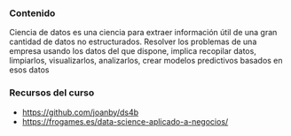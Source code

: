 ### Contenido

Ciencia de datos es una ciencia para extraer información útil de una gran cantidad de datos no estructurados. Resolver los problemas de una empresa usando los datos del que dispone, implica recopilar datos, limpiarlos, visualizarlos, analizarlos, crear modelos predictivos basados en esos datos


### **Recursos del curso**

* https://github.com/joanby/ds4b
* https://frogames.es/data-science-aplicado-a-negocios/
